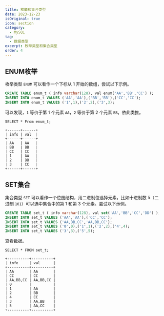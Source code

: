 ```yaml
---
title: 枚举和集合类型
date: 2023-12-23
isOriginal: true
icon: section
category:
  - MySQL
tag:
  - 数据类型
excerpt: 枚举类型和集合类型
order: 4
---
```


## ENUM枚举

枚举类型 `ENUM` 可以看作一个下标从 $1$ 开始的数组，尝试以下示例。

~~~sql
CREATE TABLE enum_t ( info varchar(128), val enum('AA','BB','CC') );
INSERT INTO enum_t VALUES ('AA','AA'),('BB','BB'),('CC','CC');
INSERT INTO enum_t VALUES ('1',1),('2',2),('3',3);
~~~

可以发现，`1` 等价于第 $1$ 个元素 `AA`，`2` 等价于第 $2$ 个元素 `BB`，依此类推。

~~~sql:no-line-numbers
SELECT * From enum_t;
~~~

    +------+------+
    | info | val  |
    +------+------+
    | AA   | AA   |
    | BB   | BB   |
    | CC   | CC   |
    | 1    | AA   |
    | 2    | BB   |
    | 3    | CC   |
    +------+------+

## SET集合

集合类型 `SET` 可以看作一个位图结构，用二进制位选择元素，比如十进制数 $5$（二进制 `101`）可以选中集合中的第 $1$ 和第 $3$ 个元素。尝试以下示例。

~~~sql
CREATE TABLE set_t ( info varchar(128), val set('AA','BB','CC','DD') );
INSERT INTO set_t VALUES ('AA','AA'),('CC','CC');
INSERT INTO set_t VALUES ('AA,BB,CC','AA,BB,CC');
INSERT INTO set_t VALUES ('0',0),('1',1),('2',2),('4',4);
INSERT INTO set_t VALUES ('3',3),('5',5);
~~~

查看数据。

~~~sql:no-line-numbers
SELECT * FROM set_t;
~~~

    +----------+----------+
    | info     | val      |
    +----------+----------+
    | AA       | AA       |
    | CC       | CC       |
    | AA,BB,CC | AA,BB,CC |
    | 0        |          |
    | 1        | AA       |
    | 2        | BB       |
    | 4        | CC       |
    | 3        | AA,BB    |
    | 5        | AA,CC    |
    +----------+----------+
